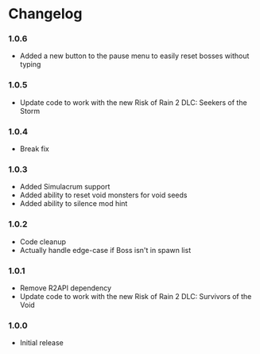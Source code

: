 # Changelog

### 1.0.6

* Added a new button to the pause menu to easily reset bosses without typing

### 1.0.5

* Update code to work with the new Risk of Rain 2 DLC: Seekers of the Storm

### 1.0.4

* Break fix

### 1.0.3

* Added Simulacrum support 
* Added ability to reset void monsters for void seeds
* Added ability to silence mod hint

### 1.0.2

* Code cleanup
* Actually handle edge-case if Boss isn't in spawn list

### 1.0.1

* Remove R2API dependency
* Update code to work with the new Risk of Rain 2 DLC: Survivors of the Void

### 1.0.0

* Initial release